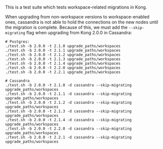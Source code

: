This is a test suite which tests workspace-related migrations in Kong.

When upgrading from non-workspace versions to workspace-enabled ones,
cassandra is not able to hold the connections on the new nodes until
the migration is complete. Because of this, we must add the
`--skip-migrating` flag when upgrading from Kong 2.0.0 in Cassandra:


```
# Postgres:
./test.sh -b 2.0.0 -t 2.1.0 upgrade_paths/workspaces
./test.sh -b 2.0.0 -t 2.1.1 upgrade_paths/workspaces
./test.sh -b 2.0.0 -t 2.1.2 upgrade_paths/workspaces
./test.sh -b 2.0.0 -t 2.1.3 upgrade_paths/workspaces
./test.sh -b 2.0.0 -t 2.1.4 upgrade_paths/workspaces
./test.sh -b 2.0.0 -t 2.2.0 upgrade_paths/workspaces
./test.sh -b 2.0.0 -t 2.2.1 upgrade_paths/workspaces

# Cassandra
./test.sh -b 2.0.0 -t 2.1.0 -d cassandra --skip-migrating upgrade_paths/workspaces
./test.sh -b 2.0.0 -t 2.1.1 -d cassandra --skip-migrating upgrade_paths/workspaces
./test.sh -b 2.0.0 -t 2.1.2 -d cassandra --skip-migrating upgrade_paths/workspaces
./test.sh -b 2.0.0 -t 2.1.3 -d cassandra --skip-migrating upgrade_paths/workspaces
./test.sh -b 2.0.0 -t 2.1.4 -d cassandra --skip-migrating upgrade_paths/workspaces
./test.sh -b 2.0.0 -t 2.2.0 -d cassandra --skip-migrating upgrade_paths/workspaces
./test.sh -b 2.0.0 -t 2.2.1 -d cassandra --skip-migrating upgrade_paths/workspaces
```
